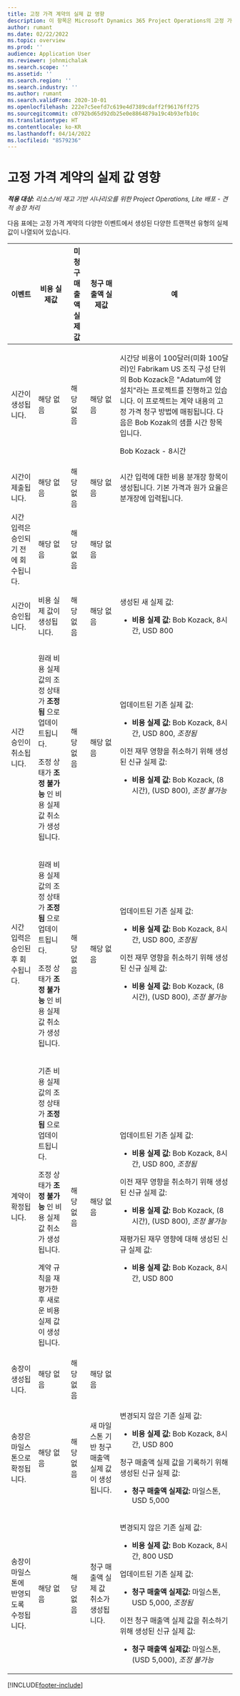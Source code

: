 ```yaml
---
title: 고정 가격 계약의 실제 값 영향
description: 이 항목은 Microsoft Dynamics 365 Project Operations의 고정 가격 계약 수명 주기 동안 다양한 이벤트에서 실제 값 테이블에 미치는 영향에 대한 정보를 제공합니다.
author: rumant
ms.date: 02/22/2022
ms.topic: overview
ms.prod: ''
audience: Application User
ms.reviewer: johnmichalak
ms.search.scope: ''
ms.assetid: ''
ms.search.region: ''
ms.search.industry: ''
ms.author: rumant
ms.search.validFrom: 2020-10-01
ms.openlocfilehash: 222e7c5eefd7c619e4d7389cdaff2f96176ff275
ms.sourcegitcommit: c0792bd65d92db25e0e8864879a19c4b93efb10c
ms.translationtype: HT
ms.contentlocale: ko-KR
ms.lasthandoff: 04/14/2022
ms.locfileid: "8579236"
---
```

# <a name="actuals-impact-in-a-fixed-price-engagement"></a>고정 가격 계약의 실제 값 영향

_**적용 대상:** 리소스/비 재고 기반 시나리오를 위한 Project Operations, Lite 배포 - 견적 송장 처리_

다음 표에는 고정 가격 계약의 다양한 이벤트에서 생성된 다양한 트랜잭션 유형의 실제 값이 나열되어 있습니다.

| 이벤트 | 비용 실제값 | 미청구 매출액 실제값 | 청구 매출액 실제값 | 예 |
|---|---|---|---|---|
| 시간이 생성됩니다. | 해당 없음 | 해당 없음 | 해당 없음 | <p>시간당 비용이 100달러(미화 100달러)인 Fabrikam US 조직 구성 단위의 Bob Kozack은 "Adatum에 암 설치"라는 프로젝트를 진행하고 있습니다. 이 프로젝트는 계약 내용의 고정 가격 청구 방법에 매핑됩니다. 다음은 Bob Kozak의 샘플 시간 항목입니다.</p><p>Bob Kozack - 8시간</p> |
| 시간이 제출됩니다. | 해당 없음 | 해당 없음 | 해당 없음 | 시간 입력에 대한 비용 분개장 항목이 생성됩니다. 기본 가격과 원가 요율은 분개장에 입력됩니다. |
| 시간 입력은 승인되기 전에 회수됩니다. | 해당 없음 | 해당 없음 | 해당 없음 | |
| 시간이 승인됩니다. | 비용 실제 값이 생성됩니다. | 해당 없음 | 해당 없음 | <p>생성된 새 실제 값:</p><ul><li>**비용 실제 값:** Bob Kozack, 8시간, USD 800</li></ul> |
| 시간 승인이 취소됩니다. | <p>원래 비용 실제 값의 조정 상태가 **조정됨** 으로 업데이트됩니다.</p><p>조정 상태가 **조정 불가능** 인 비용 실제 값 취소가 생성됩니다.</p> | 해당 없음 | 해당 없음 | <p>업데이트된 기존 실제 값:</p><ul><li>**비용 실제 값:** Bob Kozack, 8시간, USD 800, *조정됨*</li></ul><p>이전 재무 영향을 취소하기 위해 생성된 신규 실제 값:</p><ul><li>**비용 실제 값:** Bob Kozack, (8시간), (USD 800), *조정 불가능*</li></ul> |
| 시간 입력은 승인된 후 회수됩니다. | <p>원래 비용 실제 값의 조정 상태가 **조정됨** 으로 업데이트됩니다.</p><p>조정 상태가 **조정 불가능** 인 비용 실제 값 취소가 생성됩니다.</p> | 해당 없음 | 해당 없음 | <p>업데이트된 기존 실제 값:</p><ul><li>**비용 실제 값:** Bob Kozack, 8시간, USD 800, *조정됨*</li></ul><p>이전 재무 영향을 취소하기 위해 생성된 신규 실제 값:</p><ul><li>**비용 실제 값:** Bob Kozack, (8시간), (USD 800), *조정 불가능*</li></ul> |
| 계약이 확정됩니다. | <p>기존 비용 실제 값의 조정 상태가 **조정됨** 으로 업데이트됩니다.</p><p>조정 상태가 **조정 불가능** 인 비용 실제 값 취소가 생성됩니다.</p><p>계약 규칙을 재평가한 후 새로운 비용 실제 값이 생성됩니다.</p> | 해당 없음 | 해당 없음 | <p>업데이트된 기존 실제 값:</p><ul><li>**비용 실제 값:** Bob Kozack, 8시간, USD 800, *조정됨*</li></ul><p>이전 재무 영향을 취소하기 위해 생성된 신규 실제 값:</p><ul><li>**비용 실제 값:** Bob Kozack, (8시간), (USD 800), *조정 불가능*</li></ul><p>재평가된 재무 영향에 대해 생성된 신규 실제 값:</p><ul><li>**비용 실제 값:** Bob Kozack, 8시간, USD 800</li></ul> |
| 송장이 생성됩니다. | 해당 없음 | 해당 없음 | 해당 없음 | |
| 송장은 마일스톤으로 확정됩니다. | 해당 없음 | 해당 없음 | 새 마일스톤 기반 청구 매출액 실제 값이 생성됩니다. | <p>변경되지 않은 기존 실제 값:</p><ul><li>**비용 실제 값:** Bob Kozack, 8시간, USD 800</li></ul><p>청구 매출액 실제 값을 기록하기 위해 생성된 신규 실제 값:</p><ul><li>**청구 매출액 실제값:** 마일스톤, USD 5,000</li></ul> |
| 송장이 마일스톤에 반영되도록 수정됩니다. | 해당 없음 | 해당 없음 | 청구 매출액 실제 값 취소가 생성됩니다. | <p>변경되지 않은 기존 실제 값:</p><ul><li>**비용 실제 값:** Bob Kozack, 8시간, 800 USD</li></ul><p>업데이트된 기존 실제 값:</p><ul><li>**청구 매출액 실제값:** 마일스톤, USD 5,000, *조정됨*</li></ul><p>이전 청구 매출액 실제 값을 취소하기 위해 생성된 신규 실제 값:</p><ul><li>**청구 매출액 실제값:** 마일스톤, (USD 5,000), *조정 불가능*</li></ul> |

[!INCLUDE[footer-include](../includes/footer-banner.md)]
